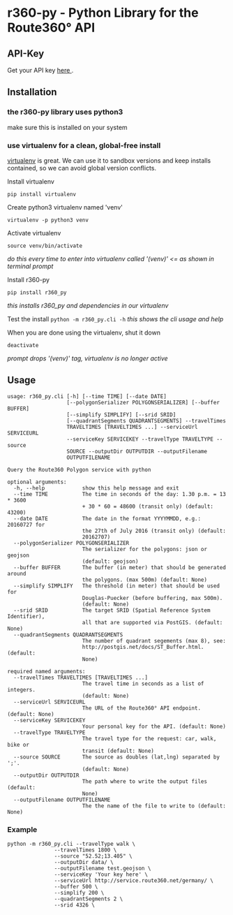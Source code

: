 # r360-py - Python Library for the Route360° API

## API-Key
Get your API key [here ](https://developers.route360.net/apikey.html).

## Installation
### the r360-py library uses python3
make sure this is installed on your system
### use virtualenv for a clean, global-free install
[virtualenv](http://docs.python-guide.org/en/latest/dev/virtualenvs/) is great. We can use it to sandbox versions and keep installs contained, so we can avoid global version conflicts.

Install virtualenv
```
pip install virtualenv
```

Create python3 virtualenv named 'venv'
```
virtualenv -p python3 venv
```

Activate virtualenv
```
source venv/bin/activate
```
_do this every time to enter into virtualenv called '(venv)' <= as shown in terminal prompt_

Install r360-py
```
pip install r360_py
```
*this installs r360_py and dependencies in our virtualenv*

Test the install
`python -m r360_py.cli -h` _this shows the cli usage and help_

When you are done using the virtualenv, shut it down
```
deactivate
```
_prompt drops '(venv)' tag, virtualenv is no longer active_

## Usage
    usage: r360_py.cli [-h] [--time TIME] [--date DATE]
                       [--polygonSerializer POLYGONSERIALIZER] [--buffer BUFFER]
                       [--simplify SIMPLIFY] [--srid SRID]
                       [--quadrantSegments QUADRANTSEGMENTS] --travelTimes
                       TRAVELTIMES [TRAVELTIMES ...] --serviceUrl SERVICEURL
                       --serviceKey SERVICEKEY --travelType TRAVELTYPE --source
                       SOURCE --outputDir OUTPUTDIR --outputFilename
                       OUTPUTFILENAME

    Query the Route360 Polygon service with python

    optional arguments:
      -h, --help            show this help message and exit
      --time TIME           The time in seconds of the day: 1.30 p.m. = 13 * 3600
                            + 30 * 60 = 48600 (transit only) (default: 43200)
      --date DATE           The date in the format YYYYMMDD, e.g.: 20160727 for
                            the 27th of July 2016 (transit only) (default:
                            20162707)
      --polygonSerializer POLYGONSERIALIZER
                            The serializer for the polygons: json or geojson
                            (default: geojson)
      --buffer BUFFER       The buffer (in meter) that should be generated around
                            the polygons. (max 500m) (default: None)
      --simplify SIMPLIFY   The threshold (in meter) that should be used for
                            Douglas-Puecker (before buffering, max 500m).
                            (default: None)
      --srid SRID           The target SRID (Spatial Reference System Identifier),
                            all that are supported via PostGIS. (default: None)
      --quadrantSegments QUADRANTSEGMENTS
                            The number of quadrant segements (max 8), see:
                            http://postgis.net/docs/ST_Buffer.html. (default:
                            None)

    required named arguments:
      --travelTimes TRAVELTIMES [TRAVELTIMES ...]
                            The travel time in seconds as a list of integers.
                            (default: None)
      --serviceUrl SERVICEURL
                            The URL of the Route360° API endpoint. (default: None)
      --serviceKey SERVICEKEY
                            Your personal key for the API. (default: None)
      --travelType TRAVELTYPE
                            The travel type for the request: car, walk, bike or
                            transit (default: None)
      --source SOURCE       The source as doubles (lat,lng) separated by ';'.
                            (default: None)
      --outputDir OUTPUTDIR
                            The path where to write the output files (default:
                            None)
      --outputFilename OUTPUTFILENAME
                            The the name of the file to write to (default: None)


### Example

    python -m r360_py.cli --travelType walk \
                   --travelTimes 1800 \
                   --source "52.52;13.405" \
                   --outputDir data/ \
                   --outputFilename test.geojson \
                   --serviceKey 'Your key here' \
                   --serviceUrl http://service.route360.net/germany/ \
                   --buffer 500 \
                   --simplify 200 \
                   --quadrantSegments 2 \
                   --srid 4326 \

